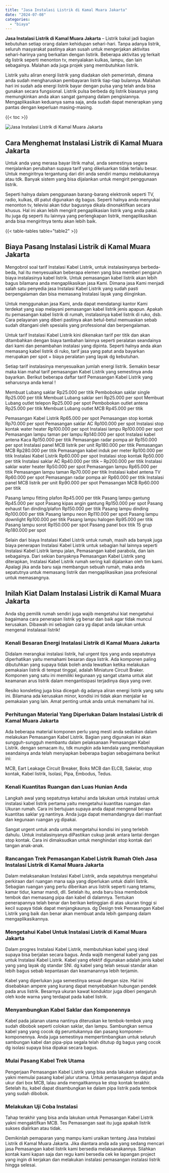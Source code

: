```yaml
---
title: "Jasa Instalasi Listrik di Kamal Muara Jakarta"
date: "2024-07-08"
categories: 
  - "biaya"
---
```


**Jasa Instalasi Listrik di Kamal Muara Jakarta** – Listrik bakal jadi bagian kebutuhan setiap orang dalam kehidupan sehari-hari. Tanpa adanya listrik, seluruh masyarakat pastinya akan susah untuk mengerjakan aktivitas sehari-harinya yang berkaitan dengan listirik. Beberapa aktivitas yg terkait dg listrik seperti menonton tv, menyalakan kulkas, lampu, dan lain sebagainya. Malahan ada juga projek yang membutuhkan listrik.

Listrik yaitu aliran energi listrik yang diadakan oleh pemerintah, dimana anda sudah mengharuskan pembayaran listrik tiap-tiap bulannya. Malahan hari ini sudah ada energi listrik bayar dengan pulsa yang telah anda bisa gunakan secara fungsional. Listrik pulsa berbeda dg listrik biasanya yang memungkinkan anda akan sangat gampang dalam pengisiannya. Mengaplikasikan keduanya sama saja, anda sudah dapat menerapkan yang pantas dengan keperluan masing-masing.

{{< toc >}}

![Jasa Instalasi Listrik di Kamal Muara Jakarta](/images/instalasi-listrik-murah45.png)

## Cara Menghemat Instalasi Listrik di Kamal Muara Jakarta

Untuk anda yang merasa bayar litrik mahal, anda semestinya segera menjalankan perubahan supaya tarif yang dikeluarkan tidak terlalu besar. Untuk mengiritnya tergantung dari diri anda sendiri mampu melakukannya atau tdk. Banyak sistem yang bisa dijalankan untuk mengirit penggunaan listrik.

Seperti halnya dalam penggunaan barang-barang elektronik seperti TV, radio, kulkas, dll patut digunakan dg bagus. Seperti halnya anda menyukai menonton tv, televisi akan tidur bagusnya dikala dinonaktifkan secara khusus. Hal ini akan lebih mengirit pengaplikasian listrik yang anda pakai. Itu juga dg seperti itu lainnya yang perlengkapan listrik, mengaplikasikan anda bisa mengiritnya tentu akan lebih baik.

{{< table-tables table="table2" >}}

## Biaya Pasang Instalasi Listrik di Kamal Muara Jakarta

Mengobrol soal tarif Instalasi Kabel Listrik, untuk instalasinyanya berbeda-beda, hal itu menyesuaikan beberapa elemen yang bisa memberi pengaruh biaya instalasinya kabel listrik. Untuk pemasangan kabel listrik akan lebih bagus bilamana anda mengaplikasikan jasa Kami. Dimana jasa Kami menjadi salah satu penyedia jasa Instalasi Kabel Listrik yang sudah pasti berpengalaman dan bisa memasang Instalasi layak yang diinginkan.

Untuk menggunakan jasa Kami, anda dapat mendatangi kantor Kami terdekat yang siap melayani pemasangan kabel listrik jenis apapun. Apakah itu pemasangan kabel listrik di rumah, instalasinya kabel listrik di ruko, dsb. Cara pelayanan yang diberi pastinya akan betul-betul memuaskan sebab sudah ditangani oleh spesialis yang professional dan berpengalaman.

Untuk tarif Instalasi Kabel Listrik kini dikenakan tarif per titik dan akan ditambahkan dengan biaya tambahan lainnya seperti peralatan seandainya dari kami dan penambahan instalasi yang dipinta. Seperti halnya anda akan memasang kabel listrik di ruko, tarif jasa yang patut anda bayarkan merupakan per spot + biaya peralatan yang layak dg kebutuhan.

Setiap tarif instalasinya menyesuaikan jumlah energi listrik. Semakin besar maka kian mahal tarif pemasangan Kabel Listrik yang semestinya anda bayarkan. Berikut beberapa daftar tarif Pemasangan Kabel Listrik yang seharusnya anda kenal !

Membuat Lubang saklar Rp25.000 per titik Pembobokan saklar single Rp25.000 per titik Membuat Lubang saklar seri Rp25.000 per spot Membuat Lubang outlet telepon Rp25.000 per spot Pembobokan outlet antena Rp25.000 per titik Membuat Lubang outlet MCB Rp45.000 per titik

Pemasangan Kabel Listrik Rp65.000 per spot Pemasangan stop kontak Rp70.000 per spot Pemasangan saklar AC Rp100.000 per spot Instalasi stop kontak water heater Rp100.000 per spot Instalasi lampu Rp100.000 per spot Pemasangan lampu taman per lampu Rp140.000 per spot Instalasi kabel antena Kaca Rp150.000 per titik Pemasangan radar pompa air Rp150.000 per spot Instalasi panel MCB listrik per unit Rp180.000 per titik Pemasangan MCB Rp280.000 per titik Pemasangan kabel induk per meter Rp100.000 per titik Instalasi Kabel Listrik Rp60.000 per spot Instalasi stop kontak Rp50.000 per titik Instalasi saklar AC Rp40.000 per titik – Rp200.000 per titik Instalasi saklar water heater Rp50.000 per spot Pemasangan lampu Rp65.000 per titik Pemasangan lampu taman Rp70.000 per titik Instalasi kabel antena TV Rp60.000 per spot Pemasangan radar pompa air Rp60.000 per titik Instalasi panel MCB listrik per unit Rp90.000 per spot Pemasangan MCB Rp60.000 per titik

Pasang lampu fitting plafon Rp45.000 per titik Pasang lampu gantung Rp45.000 per spot Pasang kipas angin gantung Rp150.000 per spot Pasang exhaust fan dinding/plafon Rp150.000 per titik Pasang lampu dinding Rp100.000 per titik Pasang lampu neon Rp110.000 per spot Pasang lampu downlight Rp100.000 per titik Pasang lampu halogen Rp95.000 per titik Pasang lampu sorot Rp150.000 per spot Pasang panel box titik 15 grup Rp180.000 per spot

Selain dari biaya Instalasi Kabel Listrik untuk rumah, masih ada banyak juga biaya penerapan Instalasi Kabel Listrik untuk sebagian hal lainnya seperti Instalasi Kabel Listrik lampu jalan, Pemasangan kabel parabola, dan lain sebagainya. Dari sekian banyaknya Pemasangan Kabel Listrik yang diterapkan, Instalasi Kabel Listrik rumah sering kali dijalankan oleh tim kami. Apalagi jika anda baru saja membangun sebuah rumah, maka anda sepatutnya untuk memasang listrik dan mengaplikasikan jasa profesional untuk memasangnya.

## Inilah Kiat Dalam Instalasi Listrik di Kamal Muara Jakarta


Anda sbg pemilik rumah sendiri juga wajib mengetahui kiat mengetahui bagaimana cara penerapan listrik yg benar dan baik agar tidak muncul kerusakan. Dibawah ini sebagian cara yg dapat anda lakukan untuk mengenal instalasai listrik!

### Kenali Besaran Energi Instalasi Listrik di Kamal Muara Jakarta

Didalam merangkai instalasi listrik, hal urgent tips yang anda sepatutnya diperhatikan yaitu memahami besaran daya listrik. Ada komponen paling dibutuhkan yang supaya tidak boleh anda lewatkan ketika melakukan pemakaian listrik di tempat tinggal, adalah Miniature Circuit Braker. Komponen yang satu ini memiliki kegunaan yg sangat utama untuk alat keamanan arus listrik dalam mengantisipasi terjadinya daya yang over.

Resiko konsleting juga bisa dicegah dg adanya aliran energi listrik yang satu ini. Bilamana ada kerusakan minor, kondisi ini tidak akan menjalar ke pemakaian yang lain. Amat penting untuk anda untuk memahami hal ini.

### Perhitungan Material Yang Diperlukan Dalam Instalasi Listrik di Kamal Muara Jakarta

Ada beberapa material komponen perlu yang mesti anda sediakan dalam melakukan Pemasangan Kabel Listrik. Bagian yang digunakan ini akan sungguh-sungguh membantu dalam pelaksanaan Pemasangan Kabel Listrik. dengan semacam itu, tdk mungkin ada kendala yang membahayakan seandainya anda telah menyiapkan beberapa bagian sebagaimana berikut ini:

MCB, Eart Leakage Circuit Breaker, Boks MCB dan ELCB, Sakelar, stop kontak, Kabel listrik, Isolasi, Pipa, Embodus, Tedus.

### Kenali Kuantitas Ruangan dan Luas Hunian Anda

Langkah awal yang sepatutnya ketahui anda lakukan untuk instalasi untuk instalasi kabel listrik pertama yaitu mengetahui kuantitas ruangan dan Ukuran rumah. Cara ini bertujuan supaya anda dapat mengenal berapa kuantitas saklar yg nantinya. Anda juga dapat memandangnya dari manfaat dan kegunaan ruangan yg dipakai.

Sangat urgent untuk anda untuk mengetahui kondisi ini yang terlebih dahulu. Untuk instalasinyanya diPastikan cukup jarak antara lantai dengan stop kontak. Cara ini dimaksudkan untuk menghindari stop kontak dari tangan anak-anak.

### Rancangan Trek Pemasangan Kabel Listrik Rumah Oleh Jasa Instalasi Listrik di Kamal Muara Jakarta

Dalam melaksanakan Instalasi Kabel Listrik, anda sepatutnya mengetahui perkiraan dari ruangan mana saja yang diperlukan untuk dialiri listrik. Sebagian ruangan yang perlu diberikan arus listrik seperti ruang tetamu, kamar tidur, kamar mandi, dll. Setelah itu, anda baru bisa membobok tembok dan memasang pipa dan kabel di dalamnya. Tentukan penerapannya telah benar dan berikan ketinggian di atas ukuran tinggi si kecil supaya tidak dapat menjangkaunya. dg Design trek Pemasangan Kabel Listrik yang baik dan benar akan membuat anda lebih gampang dalam mengaplikasikannya.

### Mengetahui Kabel Untuk Instalasi Listrik di Kamal Muara Jakarta

Dalam progres Instalasi Kabel Listrik, membutuhkan kabel yang ideal supaya bisa berjalan secara bagus. Anda wajib mengenal kabel yang pas untuk Instalasi Kabel Listrik. Kabel yang efektif digunakan adalah jenis kabel yang yang layak dg standar SNI. dg kabel yang telah sesuai standar akan lebih bagus sebab kepantasan dan keamanannya lebih terjamin.

Kabel yang diperlukan juga semestinya sesuai dengan size. Hal ini disebabkan ampere yang kurang dapat menyebabkan hubungan pendek pada arus listrik. Besarnya ukuran kawat konduktor juga diberi pengaruh oleh kode warna yang terdapat pada kabel listrik.

### Menyambungkan Kabel Saklar dan Komponennya

Kabel pada jalanan utama nantinya diteruskan ke tembok-tembok yang sudah dibobok seperti colokan saklar, dan lampu. Sambungkan semua kabel yang yang cocok dg peruntukannya dan pasang komponen-komponennya. Anda juga semestinya mempertimbangkan untuk seluruh sambungan kabel dan pipa-pipa segala telah ditutup dg bagus yang cocok dg isolasi supaya bisa dipakai secara bagus.

### Mulai Pasang Kabel Trek Utama

Pengerjaan Pemasangan Kabel Listrik yang bisa anda lakukan selanjutya yakni memulai pasang kabel jalur utama. Untuk pemasangannya dapat anda ukur dari box MCB, lalau anda mengaitkannya ke stop kontak terakhir. Setelah itu, kabel dapat disambungkan ke dalam pipa listrik pada tembok yang sudah dibobok.

### Melakukan Uji Coba Instalasi

Tahap terakhir yang bisa anda lakukan untuk Pemasangan Kabel Listrik yakni mengaktifkan MCB. Tes Pemasangan saat itu juga apakah listrik sukses dialirkan atau tidak.

Demikinlah pemaparan yang mampu kami uraikan tentang Jasa Instalasi Listrik di Kamal Muara Jakarta. Jika diantara anda ada yang sedang mencari jasa Pemasangan kabel listrik kami bersedia melaksanakannya. Silahkan kontak kami kapan saja dan regu kami bersedia cek ke lapangan project yang ingin di kerjakan dan melakukan instalasi pemasangan instalasi listrik hingga selesai.

